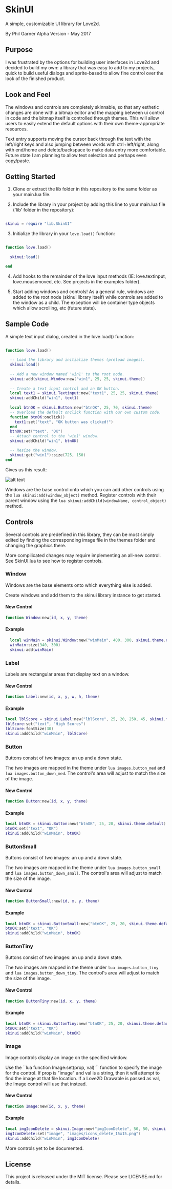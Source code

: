 SkinUI
=========

A simple, customizable UI library for Love2d.

By Phil Garner
Alpha Version - May 2017

## Purpose

I was frustrated by the options for building user interfaces in Love2d and decided to build my own: a library that was easy to add to my projects, quick to build useful dialogs and sprite-based to allow fine control over the look of the finished product.

## Look and Feel

The windows and controls are completely skinnable, so that any esthetic changes are done with a bitmap editor and the mapping between ui control in code and the bitmap itself is controlled through themes.  This will allow users to easily extend the default options with their own theme-appropriate resources.

Text entry supports moving the cursor back through the text with the left/right keys and also jumping between words with ctrl+left/right, along with end/home and delete/backspace to make data entry more comfortable.  Future state I am planning to allow text selection and perhaps even copy/paste.

## Getting Started

1. Clone or extract the lib folder in this repository to the same folder as your main.lua file.

2. Include the library in your project by adding this line to your main.lua file ('lib' folder in the repository):

```lua

skinui = require "lib.SkinUI"

```

3. Initialize the library in your `love.load()` function:

```lua

function love.load()
  
  skinui:load()

end

```

4. Add hooks to the remainder of the love input methods (IE: love.textinput, love.mousemoved, etc.  See projects in the examples folder).

5. Start adding windows and controls!  As a general rule, windows are added to the root node (skinui library itself) while controls are added to the window as a child.  The exception will be container type objects which allow scrolling, etc (future state).

## Sample Code

A simple text input dialog, created in the love.load() function:

```lua

function love.load()
  
  -- Load the library and initialize themes (preload images).
  skinui:load()
  
  -- Add a new window named 'win1' to the root node.
  skinui:add(skinui.Window:new("win1", 25, 25, skinui.theme))
  
  -- Create a text input control and an OK button.
  local text1 = skinui.Textinput:new("text1", 25, 25, skinui.theme)
  skinui:addChild("win1", text1)
  
  local btnOK = skinui.Button:new("btnOK", 25, 70, skinui.theme)
  -- Overload the default onclick function with our own custom code.
  function btnOK:onclick()
    text1:set("text", "OK button was clicked!")
  end
  btnOK:set("text", "OK")
  -- Attach control to the 'win1' window.
  skinui:addChild("win1", btnOK)

  -- Resize the window.
  skinui:get("win1"):size(725, 150)
end

```

Gives us this result:

![alt text](https://github.com/philbgarner/SkinUI/blob/master/SkinUI-SampleScreenshot.png "Textinput and OK button on a window.")

Windows are the base control onto which you can add other controls using the ```lua skinui:add(window_object)``` method.  Register
controls with their parent window using the ```lua skinui:addChild(windowName, control_object)``` method.

## Controls

Several controls are predefined in this library, they can be most simply edited by finding the corresponding image file in the
themes folder and changing the graphics there.

More compilicated changes may require implementing an all-new control.  See SkinUI.lua to see how to register controls.

### Window

Windows are the base elements onto which everything else is added.

Create windows and add them to the skinui library instance to get started.

#### New Control

```lua
function Window:new(id, x, y, theme)
```

#### Example

```lua
  local winMain = skinui.Window:new("winMain", 400, 300, skinui.theme.default)
  winMain:size(340, 300)
  skinui:add(winMain)
```

### Label

Labels are rectangular areas that display text on a window.

#### New Control

```lua
function Label:new(id, x, y, w, h, theme)
```

#### Example

```lua
local lblScore = skinui.Label:new("lblScore", 25, 20, 250, 45, skinui.theme.default)
lblScore:set("text", "High Scores")
lblScore:fontSize(30)
skinui:addChild("winMain", lblScore)
```

### Button

Buttons consist of two images: an up and a down state.

The two images are mapped in the theme under ```lua images.button_med``` and ```lua images.button_down_med```.  The control's area will
adjust to match the size of the image.

#### New Control

```lua
function Button:new(id, x, y, theme)
```

#### Example

```lua
local btnOK = skinui.Button:new("btnOK", 25, 20, skinui.theme.default)
btnOK:set("text", "OK")
skinui:addChild("winMain", btnOK)
```

### ButtonSmall

Buttons consist of two images: an up and a down state.

The two images are mapped in the theme under ```lua images.button_small``` and ```lua images.button_down_small```.  The control's area will
adjust to match the size of the image.

#### New Control

```lua
function ButtonSmall:new(id, x, y, theme)
```

#### Example

```lua
local btnOK = skinui.ButtonSmall:new("btnOK", 25, 20, skinui.theme.default)
btnOK:set("text", "OK")
skinui:addChild("winMain", btnOK)
```
### ButtonTiny

Buttons consist of two images: an up and a down state.

The two images are mapped in the theme under ```lua images.button_tiny``` and ```lua images.button_down_tiny```.  The control's area will
adjust to match the size of the image.

#### New Control

```lua
function ButtonTiny:new(id, x, y, theme)
```

#### Example

```lua
local btnOK = skinui.ButtonTiny:new("btnOK", 25, 20, skinui.theme.default)
btnOK:set("text", "OK")
skinui:addChild("winMain", btnOK)
```
### Image

Image controls display an image on the specified window.

Use the ``lua function Image:set(prop, val)``` function to specify the image
for the control.  If prop is "image" and val is a string, then it will attempt
to find the image at that file location.  If a Love2D Drawable is passed as val,
the Image control will use that instead.

#### New Control

```lua
function Image:new(id, x, y, theme)
```

#### Example

```lua
local imgIconDelete = skinui.Image:new("imgIconDelete", 50, 50, skinui.theme.default)
imgIconDelete:set("image", "images/icons_delete_15x15.png")
skinui:addChild("winMain", imgIconDelete)
```

More controls yet to be documented.

## License

This project is released under the MIT license. Please see LICENSE.md for details.